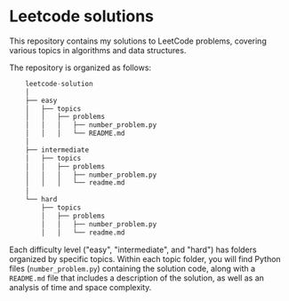 # Leetcode solutions
This repository contains my solutions to LeetCode problems, covering various topics in algorithms and data structures.

The repository is organized as follows:

```python 
    leetcode-solution
    │
    ├── easy
    │   ├── topics
    │   │   ├── problems
    │   │   │   ├── number_problem.py
    │   │   │   └── README.md
    │
    ├── intermediate
    │   ├── topics
    │   │   ├── problems
    │   │   │   ├── number_problem.py
    │   │   │   └── readme.md
    │
    └── hard
        ├── topics
        │   ├── problems
        │   │   ├── number_problem.py
        │   │   └── readme.md
```

Each difficulty level ("easy", "intermediate", and "hard") has folders organized by specific topics. Within each topic 
folder, you will find Python files (`number_problem.py`) containing the solution code, along with a `README.md` file that 
includes a description of the solution, as well as an analysis of time and space complexity.